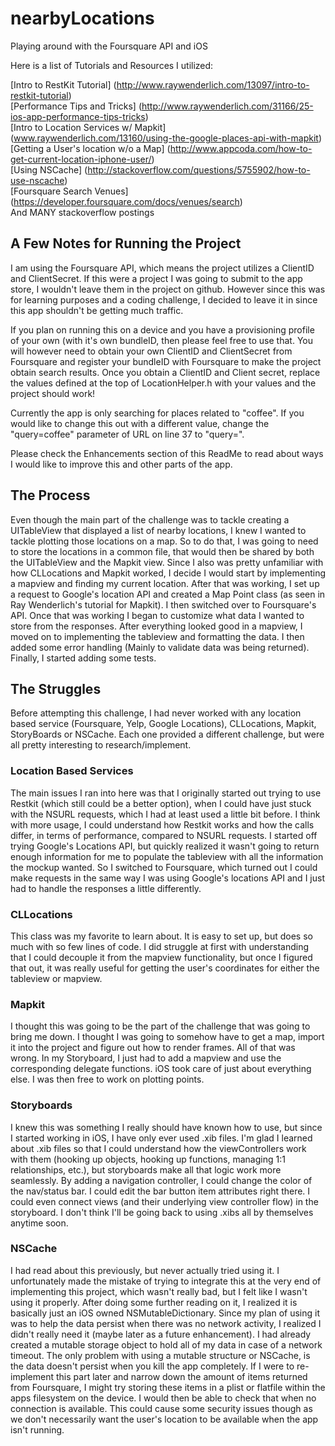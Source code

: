 # nearbyLocations

Playing around with the Foursquare API and iOS

Here is a list of Tutorials and Resources I utilized:

[Intro to RestKit Tutorial] (http://www.raywenderlich.com/13097/intro-to-restkit-tutorial)  
[Performance Tips and Tricks] (http://www.raywenderlich.com/31166/25-ios-app-performance-tips-tricks)  
[Intro to Location Services w/ Mapkit] (www.raywenderlich.com/13160/using-the-google-places-api-with-mapkit)  
[Getting a User's location w/o a Map] (http://www.appcoda.com/how-to-get-current-location-iphone-user/)  
[Using NSCache] (http://stackoverflow.com/questions/5755902/how-to-use-nscache)  
[Foursquare Search Venues] (https://developer.foursquare.com/docs/venues/search)  
And MANY stackoverflow postings

## A Few Notes for Running the Project
I am using the Foursquare API, which means the project utilizes a ClientID and ClientSecret.  If this were a project I was going to submit to the app store, I wouldn't leave them in the project on github.  However since this was for learning purposes and a coding challenge, I decided to leave it in since this app shouldn't be getting much traffic.  

If you plan on running this on a device and you have a provisioning profile of your own (with it's own bundleID, then please feel free to use that.  You will however need to obtain your own ClientID and ClientSecret from Foursquare and register your bundleID with Foursquare to make the project obtain search results.  Once you obtain a ClientID and Client secret, replace the values defined at the top of LocationHelper.h with your values and the project should work!  

Currently the app is only searching for places related to "coffee".  If you would like to change this out with a different value, change the "query=coffee" parameter of URL on line 37 to "query=<whatever you want>".  

Please check the Enhancements section of this ReadMe to read about ways I would like to improve this and other parts of the app.

## The Process
Even though the main part of the challenge was to tackle creating a UITableView that displayed a list of nearby locations, I knew I wanted to tackle plotting those locations on a map.  So to do that, I was going to need to store the locations in a common file, that would then be shared by both the UITableView and the Mapkit view.  Since I also was pretty unfamiliar with how CLLocations and Mapkit worked, I decide I would start by implementing a mapview and finding my current location.  After that was working, I set up a request to Google's location API and created a Map Point class (as seen in Ray Wenderlich's tutorial for Mapkit).  I then switched over to Foursquare's API.  Once that was working I began to customize what data I wanted to store from the responses.  After everything looked good in a mapview, I moved on to implementing the tableview and formatting the data.  I then added some error handling (Mainly to validate data was being returned). Finally, I started adding some tests.

## The Struggles
Before attempting this challenge, I had never worked with any location based service (Foursquare, Yelp, Google Locations), CLLocations, Mapkit, StoryBoards or NSCache. Each one provided a different challenge, but were all pretty interesting to research/implement.  

### Location Based Services
The main issues I ran into here was that I originally started out trying to use Restkit (which still could be a better option), when I could have just stuck with the NSURL requests, which I had at least used a little bit before.  I think with more usage, I could understand how Restkit works and how the calls differ, in terms of performance, compared to NSURL requests.  I started off trying Google's Locations API, but quickly realized it wasn't going to return enough information for me to populate the tableview with all the information the mockup wanted.  So I switched to Foursquare, which turned out I could make requests in the same way I was using Google's locations API and I just had to handle the responses a little differently. 

### CLLocations
This class was my favorite to learn about.  It is easy to set up, but does so much with so few lines of code.  I did struggle at first with understanding that I could decouple it from the mapview functionality, but once I figured that out, it was really useful for getting the user's coordinates for either the tableview or mapview.

### Mapkit
I thought this was going to be the part of the challenge that was going to bring me down.  I thought I was going to somehow have to get a map, import it into the project and figure out how to render frames.  All of that was wrong.  In my Storyboard, I just had to add a mapview and use the corresponding delegate functions.  iOS took care of just about everything else.  I was then free to work on plotting points.

### Storyboards
I knew this was something I really should have known how to use, but since I started working in iOS, I have only ever used .xib files.  I'm glad I learned about .xib files so that I could understand how the viewControllers work with them (hooking up objects, hooking up functions, managing 1:1 relationships, etc.), but storyboards make all that logic work more seamlessly.  By adding a navigation controller, I could change the color of the nav/status bar.  I could edit the bar button item attributes right there.  I could even connect views (and their underlying view controller flow) in the storyboard. I don't think I'll be going back to using .xibs all by themselves anytime soon.

### NSCache
I had read about this previously, but never actually tried using it.  I unfortunately made the mistake of trying to integrate this at the very end of implementing this project, which wasn't really bad, but I felt like I wasn't using it properly.  After doing some further reading on it, I realized it is basically just an iOS owned NSMutableDictionary.  Since my plan of using it was to help the data persist when there was no network activity, I realized I didn't really need it (maybe later as a future enhancement).  I had already created a mutable storage object to hold all of my data in case of a network timeout.  The only problem with using a mutable structure or NSCache, is the data doesn't persist when you kill the app completely.  If I were to re-implement this part later and narrow down the amount of items returned from Foursquare, I might try storing these items in a plist or flatfile within the apps filesystem on the device. I would then be able to check that when no connection is available. This could cause some security issues though as we don't necessarily want the user's location to be available when the app isn't running.
